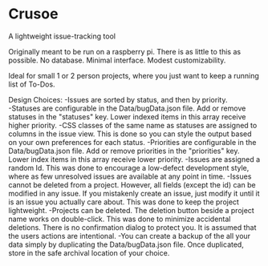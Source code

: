 # Crusoe
A lightweight issue-tracking tool

Originally meant to be run on a raspberry pi.  There is as little to this as 
possible.  No database.  Minimal interface.  Modest customizability.

Ideal for small 1 or 2 person projects, where you just want to keep a running 
list of To-Dos.  

Design Choices:
-Issues are sorted by status, and then by priority.  
-Statuses are configurable in the Data/bugData.json file.  Add or remove 
statuses in the "statuses" key. Lower indexed items in this array receive 
higher priority.
-CSS classes of the same name as statuses are assigned to columns in the issue 
view.  This is done so you can style the output based on your own preferences 
for each status.
-Priorities are configurable in the Data/bugData.json file.  Add or remove
priorities in the "priorities" key.  Lower index items in this array receive 
lower priority.
-Issues are assigned a random Id.  This was done to encourage a low-defect
development style, where as few unresolved issues are available at any point 
in time.
-Issues cannot be deleted from a project.  However, all fields (except the id)
can be modified in any issue.  If you mistakenly create an issue, just modify
it until it is an issue you actually care about.  This was done to keep the 
project lightweight.
-Projects can be deleted.  The deletion button beside a project name works on
double-click.  This was done to minimize accidental deletions.  There is no 
confirmation dialog to protect you.  It is assumed that the users actions are
intentional.
-You can create a backup of the all your data simply by duplicating the 
Data/bugData.json file.  Once duplicated, store in the safe archival location 
of your choice.
